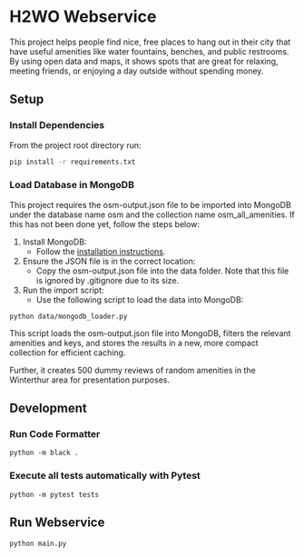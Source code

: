 # H2WO Webservice

This project helps people find nice, free places to hang out in their city that have useful amenities like water fountains, benches, and public restrooms. By using open data and maps, it shows spots that are great for relaxing, meeting friends, or enjoying a day outside without spending money.

## Setup

### Install Dependencies

From the project root directory run:

```bash
pip install -r requirements.txt
```

### Load Database in MongoDB
This project requires the osm-output.json file to be imported into MongoDB under the database name osm and the collection name osm_all_amenities. If this has not been done yet, follow the steps below:

1. Install MongoDB:
   - Follow the [installation instructions](https://www.mongodb.com/docs/manual/tutorial/install-mongodb-on-windows/).
2. Ensure the JSON file is in the correct location:
    - Copy the osm-output.json file into the data folder. Note that this file is ignored by .gitignore due to its size.
3. Run the import script:
    - Use the following script to load the data into MongoDB:

```
python data/mongodb_loader.py
```

This script loads the osm-output.json file into MongoDB, filters the relevant amenities and keys, and stores the results in a new, more compact collection for efficient caching.

Further, it creates 500 dummy reviews of random amenities in the Winterthur area for presentation purposes. 
## Development

### Run Code Formatter

```
python -m black .
```


### Execute all tests automatically with Pytest

```
python -m pytest tests
```
## Run Webservice
```
python main.py
```